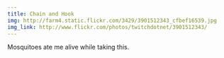 ```yaml
---
title: Chain and Hook 
img: http://farm4.static.flickr.com/3429/3901512343_cfbef16539.jpg 
img_link: http://www.flickr.com/photos/twitchdotnet/3901512343/ 
---
```

Mosquitoes ate me alive while taking this.